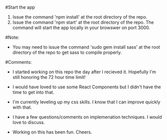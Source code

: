 #Start the app 
1. Issue the command 'npm install' at the root directory of the repo.
2. Issue the command 'npm start' at the root directory of the repo. The command will start the app locally in your browswer on port 3000.

#Note:
+ You may need to issue the command 'sudo gem install sass' at the root directory of the repo to get sass to compile properly.

#Comments:

+ I started working on this repo the day after I recieved it. Hopefully I'm still honoring the 72 hour time limit!

+ I would have loved to use some React Components but I didn't have the time to get into that.

+ I'm currently leveling up my css skills. I know that I can improve quickly with that.

+ I have a few questions/comments on implemenation techniques.  I would love to discuss.

+ Working on this has been fun. Cheers.